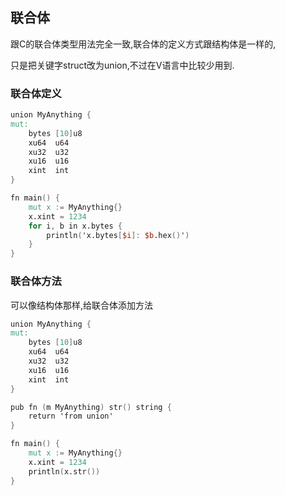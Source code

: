 ## 联合体

跟C的联合体类型用法完全一致,联合体的定义方式跟结构体是一样的,

只是把关键字struct改为union,不过在V语言中比较少用到.

### 联合体定义

```v
union MyAnything {
mut:
	bytes [10]u8
	xu64  u64
	xu32  u32
	xu16  u16
	xint  int
}

fn main() {
	mut x := MyAnything{}
	x.xint = 1234
	for i, b in x.bytes {
		println('x.bytes[$i]: $b.hex()')
	}
}

```

### 联合体方法

可以像结构体那样,给联合体添加方法

```v
union MyAnything {
mut:
	bytes [10]u8
	xu64  u64
	xu32  u32
	xu16  u16
	xint  int
}

pub fn (m MyAnything) str() string {
	return 'from union'
}

fn main() {
	mut x := MyAnything{}
	x.xint = 1234
	println(x.str())
}

```

